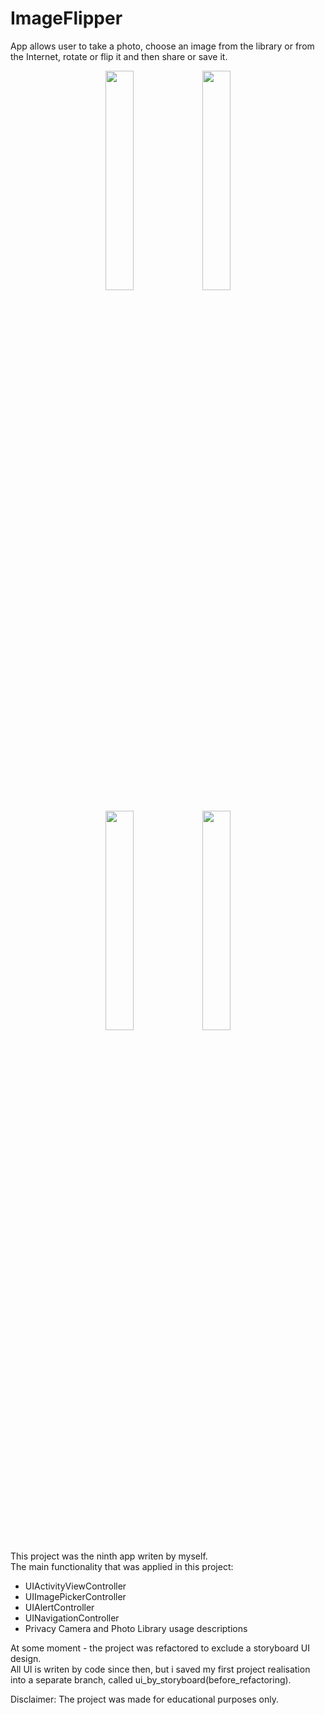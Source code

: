 # ImageFlipper
App allows user to take a photo, choose an image from the library or from the Internet, rotate or flip it and then share or save it.

<p align="center">
<img src="https://user-images.githubusercontent.com/82824022/211532895-88481494-b7ca-4d59-885c-4dbe334cb736.PNG" width=30% height=30%>
<img src="https://user-images.githubusercontent.com/82824022/211532893-04e793a0-60ac-47d5-bdcb-73900e00a81a.PNG" width=30% height=30%> 
</p>
<p align="center">
<img src="https://user-images.githubusercontent.com/82824022/211532882-fd214b95-e233-4d3c-b288-d22985cdbf2a.PNG" width=30% height=30%> 
<img src="https://user-images.githubusercontent.com/82824022/211532849-ee6ae0f8-6d1e-4728-b791-3f54d22c94fd.PNG" width=30% height=30%> 
</p>

This project was the ninth app writen by myself.\
The main functionality that was applied in this project:
- UIActivityViewController
- UIImagePickerController
- UIAlertController
- UINavigationController
- Privacy Camera and Photo Library usage descriptions


At some moment - the project was refactored to exclude a storyboard UI design.\
All UI is writen by code since then, but i saved my first project realisation into a separate branch, called ui_by_storyboard(before_refactoring).

Disclaimer:
The project was made for educational purposes only.
